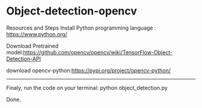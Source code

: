 # Object-detection-opencv
Resources and Steps
Install Python programming language : https://www.python.org/

Download Pretrained model:https://github.com/opencv/opencv/wiki/TensorFlow-Object-Detection-API

download opencv-python:https://pypi.org/project/opencv-python/ 

_________________________________________________________________________
Finaly,
run the code on your terminal:
python object_detection.py

Done.
